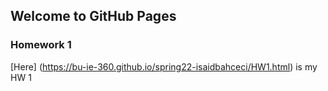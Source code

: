 ## Welcome to GitHub Pages


### Homework 1
[Here] (https://bu-ie-360.github.io/spring22-isaidbahceci/HW1.html) is my HW 1


